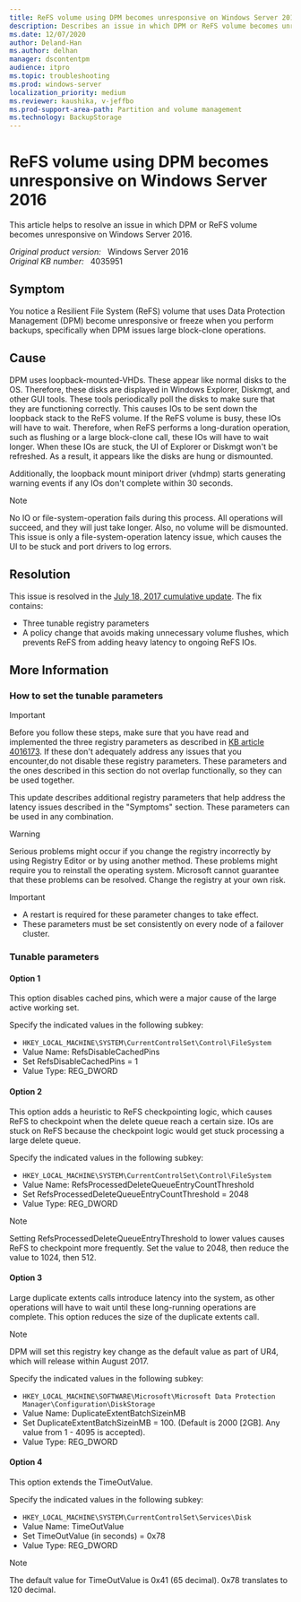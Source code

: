 ```yaml
---
title: ReFS volume using DPM becomes unresponsive on Windows Server 2016
description: Describes an issue in which DPM or ReFS volume becomes unresponsive on Windows Server 2016.
ms.date: 12/07/2020
author: Deland-Han
ms.author: delhan 
manager: dscontentpm
audience: itpro
ms.topic: troubleshooting
ms.prod: windows-server
localization_priority: medium
ms.reviewer: kaushika, v-jeffbo
ms.prod-support-area-path: Partition and volume management
ms.technology: BackupStorage
---
```

# ReFS volume using DPM becomes unresponsive on Windows Server 2016

This article helps to resolve an issue in which DPM or ReFS volume becomes unresponsive on Windows Server 2016.

_Original product version:_ &nbsp; Windows Server 2016  
_Original KB number:_ &nbsp; 4035951

## Symptom

You notice a Resilient File System (ReFS) volume that uses Data Protection Management (DPM) become unresponsive or freeze when you perform backups, specifically when DPM issues large block-clone operations.

## Cause  

DPM uses loopback-mounted-VHDs. These appear like normal disks to the OS. Therefore, these disks are displayed in Windows Explorer, Diskmgt, and other GUI tools. These tools periodically poll the disks to make sure that they are functioning correctly. This causes IOs to be sent down the loopback stack to the ReFS volume. If the ReFS volume is busy, these IOs will have to wait. Therefore, when ReFS performs a long-duration operation, such as flushing or a large block-clone call, these IOs will have to wait longer. When these IOs are stuck, the UI of Explorer or Diskmgt won't be refreshed. As a result, it appears like the disks are hung or dismounted.

Additionally, the loopback mount miniport driver (vhdmp) starts generating warning events if any IOs don't complete within 30 seconds.

> [!NOTE]
> No IO or file-system-operation fails during this process. All operations will succeed, and they will just take longer. Also, no volume will be dismounted. This issue is only a file-system-operation latency issue, which causes the UI to be stuck and port drivers to log errors.

## Resolution

This issue is resolved in the [July 18, 2017 cumulative update](https://support.microsoft.com/help/4025334/). The fix contains:

- Three tunable registry parameters
- A policy change that avoids making unnecessary volume flushes, which prevents ReFS from adding heavy latency to ongoing ReFS IOs.

## More Information

### How to set the tunable parameters

> [!IMPORTANT]
> Before you follow these steps, make sure that you have read and implemented the three registry parameters as described in [KB article 4016173](https://support.microsoft.com/help/4016173/fix-heavy-memory-usage-in-refs-on-windows-server-2016-and-windows-10). If these don't adequately address any issues that you encounter,do not disable these registry parameters. These parameters and the ones described in this section do not overlap functionally, so they can be used together.  

This update describes additional registry parameters that help address the latency issues described in the "Symptoms" section. These parameters can be used in any combination.  

> [!Warning]
> Serious problems might occur if you change the registry incorrectly by using Registry Editor or by using another method. These problems might require you to reinstall the operating system. Microsoft cannot guarantee that these problems can be resolved. Change the registry at your own risk.  

> [!IMPORTANT]
>
> - A restart is required for these parameter changes to take effect.
> - These parameters must be set consistently on every node of a failover cluster.

### Tunable parameters

#### Option 1

This option disables cached pins, which were a major cause of the large active working set.  

Specify the indicated values in the following subkey:  

- `HKEY_LOCAL_MACHINE\SYSTEM\CurrentControlSet\Control\FileSystem`
- Value Name: RefsDisableCachedPins  
- Set RefsDisableCachedPins = 1
- Value Type: REG_DWORD

#### Option 2

This option adds a heuristic to ReFS checkpointing logic, which causes ReFS to checkpoint when the delete queue reach a certain size. IOs are stuck on ReFS because the checkpoint logic would get stuck processing a large delete queue.  

Specify the indicated values in the following subkey:  

- `HKEY_LOCAL_MACHINE\SYSTEM\CurrentControlSet\Control\FileSystem`
- Value Name: RefsProcessedDeleteQueueEntryCountThreshold  
- Set RefsProcessedDeleteQueueEntryCountThreshold = 2048  
- Value Type: REG_DWORD

> [!Note]
> Setting RefsProcessedDeleteQueueEntryThreshold to lower values causes ReFS to checkpoint more frequently. Set the value to 2048, then reduce the value to 1024, then 512.  

#### Option 3

Large duplicate extents calls introduce latency into the system, as other operations will have to wait until these long-running operations are complete. This option reduces the size of the duplicate extents call.

> [!Note]
> DPM will set this registry key change as the default value as part of UR4, which will release within August 2017.

Specify the indicated values in the following subkey:  

- `HKEY_LOCAL_MACHINE\SOFTWARE\Microsoft\Microsoft Data Protection Manager\Configuration\DiskStorage`
- Value Name: DuplicateExtentBatchSizeinMB
- Set DuplicateExtentBatchSizeinMB = 100. (Default is 2000 [2GB]. Any value from 1 - 4095 is accepted).
- Value Type: REG_DWORD

#### Option 4

This option extends the TimeOutValue.  

Specify the indicated values in the following subkey:  

- `HKEY_LOCAL_MACHINE\SYSTEM\CurrentControlSet\Services\Disk`
- Value Name: TimeOutValue  
- Set TimeOutValue (in seconds) = 0x78  
- Value Type: REG_DWORD

> [!Note]
> The default value for TimeOutValue is 0x41 (65 decimal). 0x78 translates to 120 decimal.
